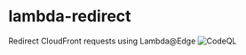 # lambda-redirect
 Redirect CloudFront requests using Lambda@Edge
 ![CodeQL](https://github.com/beranek1/lambda-redirect/workflows/CodeQL/badge.svg)
